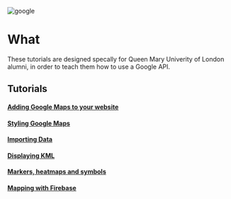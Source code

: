 ![google](https://cloud.githubusercontent.com/assets/2573931/15853472/0c5d6692-2c9d-11e6-8fb7-5ae4149e93b0.png)

# What
These tutorials are designed specally for Queen Mary Univerity of London alumni, in order to teach them how to use a Google API. 

## Tutorials
#### [Adding Google Maps to your website](https://github.com/MyPitit/Google-maps-APIs/tree/master/AddingGMapTutorial)

#### [Styling Google Maps](https://github.com/MyPitit/Google-maps-APIs/tree/master/StyleMapsTutorial)

#### [Importing Data](https://github.com/MyPitit/Google-maps-APIs/tree/master/ImportDataTutorial)

#### [Displaying KML](https://github.com/MyPitit/Google-maps-APIs/tree/master/KMLtutorial)

#### [Markers, heatmaps and symbols](https://github.com/MyPitit/Google-maps-APIs/tree/master/ViDataTutorial)

#### [Mapping with Firebase](https://github.com/MyPitit/Google-maps-APIs/tree/master/MappingTutorial)
